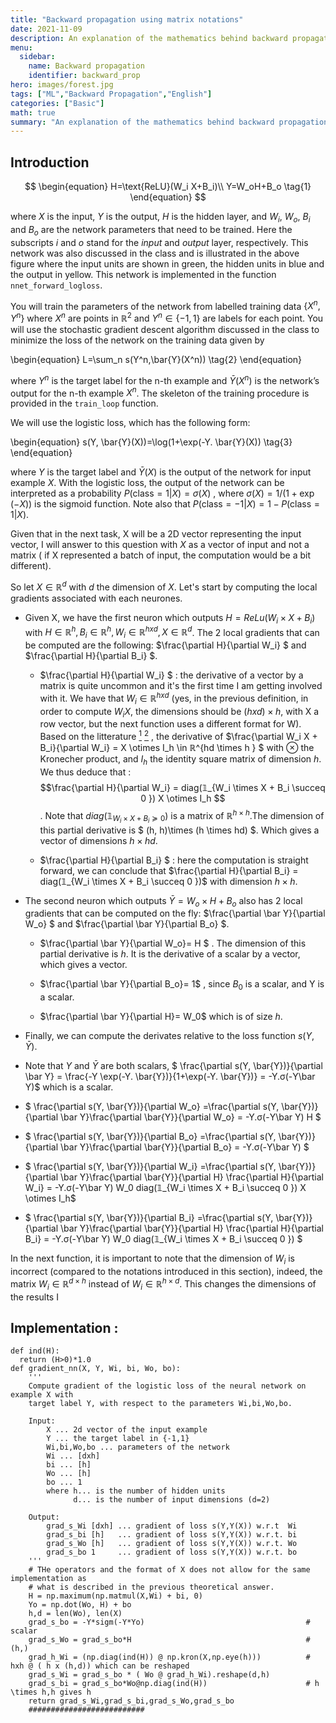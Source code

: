 ```yaml
---
title: "Backward propagation using matrix notations"
date: 2021-11-09
description: An explanation of the mathematics behind backward propagation. 
menu:
  sidebar:
    name: Backward propagation
    identifier: backward_prop
hero: images/forest.jpg
tags: ["ML","Backward Propagation","English"]
categories: ["Basic"]
math: true
summary: "An explanation of the mathematics behind backward propagation. "
---
```


<style>
r { color: Red }
o { color: Orange }
g { color: Green }
b { color: Blue }
</style>


## Introduction 

$$
\begin{equation}
H=\text{ReLU}(W_i X+B_i)\\
Y=W_oH+B_o
\tag{1}
\end{equation}
$$


where $X$ is the input, $Y$ is the output, $H$ is the hidden layer, and $W_i$, $W_o$, $B_i$ and $B_o$ are the network parameters that need to be trained. Here the subscripts $i$ and $o$ stand for the *input* and *output* layer, respectively. This network was also discussed in the class and is illustrated in the above figure where the input units are shown in green, the hidden units in blue and the output in yellow. This network is implemented in the function `nnet_forward_logloss`.

You will train the parameters of the network from labelled training data $\{X^n,Y^n\}$ where $X^n$ are points in $\mathbb{R}^2$ and $Y^n\in\{-1,1\}$ are labels for each point. You will use the stochastic gradient descent algorithm discussed in the class to minimize the loss of the network on the training data given by 

\begin{equation}
L=\sum_n s(Y^n,\bar{Y}(X^n))
\tag{2}
\end{equation}

where $Y^n$ is the target label for the n-th example and $\bar{Y}(X^n)$ is the network’s output for the n-th example $X^n$. The skeleton of the training procedure is provided in the `train_loop` function. 

We will use the logistic loss, which has the following form:

\begin{equation}
s(Y, \bar{Y}(X))=\log(1+\exp(-Y. \bar{Y}(X))
\tag{3}
\end{equation}

where $Y$ is the target label and $\bar{Y}(X)$ is the output of the network for input example $X$. With the logistic loss, the output of the network can be interpreted as a probability $P(\text{class}=1|X) =\sigma(X)$ , where $\sigma(X) =1/(1+\exp(-X))$ is the sigmoid function. Note also that $P(\text{class}=-1|X)=1-P(\text{class}=1|X)$.


Given that in the next task, X will be a 2D vector representing the input vector, I will answer to this question with $X$ as a vector of input and not a matrix ( if X represented a batch of input, the computation would be a bit different). 

So let $X\in \mathbb{R}^{d}$ with $d$ the dimension of $X$. Let's start by computing the local gradients associated with each neurones. 

- Given X, we have the first neuron which outputs $H = ReLu(W_i \times X + B_i)$ with $H\in \mathbb{R}^{h}, B_i \in \mathbb{R}^{h}, W_i\in \mathbb{R}^{hxd}, X \in ℝ^{d}$. The 2 local gradients that can be computed are the following: $\frac{\partial H}{\partial W_i} $ and $\frac{\partial H}{\partial B_i} $.   
  
   -  $\frac{\partial H}{\partial W_i} $ : the derivative of a vector by a matrix is quite uncommon and it's the first time I am getting involved with it. We have that $W_i \in ℝ^{hxd}$ (yes, in the previous definition, in order to compute $W_iX$, the dimensions should be $(hxd)\times h$, with X a row vector, but the next function uses a different format for W). Based on the litterature [<sup>1</sup>](#fn1) [<sup>2</sup>](#fn2) , the derivative of $\frac{\partial W_i X + B_i}{\partial W_i} = X \otimes I_h \in ℝ^{hd \times h } $ with $\otimes$ the Kronecher product, and $I_h$ the identity square matrix of dimension $h$. We thus deduce that : $$\frac{\partial H}{\partial W_i} = diag(𝟙_{W_i \times X + B_i \succeq  0 }) X \otimes I_h  $$ . Note that $diag(𝟙_{W_i \times X + B_i \succeq  0 })$ is a matrix of $ℝ^{h\times h}$.The dimension of this partial derivative is $ (h, h)\times (h \times hd) $. Which gives a vector of dimensions $h\times hd$. 
      
  -  $\frac{\partial H}{\partial B_i} $ : here the computation is straight forward, we can conclude that $\frac{\partial H}{\partial B_i} = diag(𝟙_{W_i \times X + B_i \succeq  0 })$ with dimension $h\times h$. 

- The second neuron which outputs $\bar Y = W_o \times H + B_o$ also has 2 local gradients that can be computed on the fly: $\frac{\partial \bar Y}{\partial W_o} $ and $\frac{\partial \bar Y}{\partial B_o} $. 

  -  $\frac{\partial \bar Y}{\partial W_o}= H $ . The dimension of this partial derivative is $h$. It is the derivative of a scalar by a vector, which gives a vector. 
      
  -  $\frac{\partial \bar Y}{\partial B_o}= 1$ , since $B_0$ is a scalar, and Y is a scalar. 

  -  $\frac{\partial \bar Y}{\partial H}= W_0$ which is of size $h$.  

- Finally, we can compute the derivates relative to the loss function $s(Y,\bar Y)$.
 - Note that $Y$ and $\bar Y$ are both scalars, $ \frac{\partial s(Y, \bar{Y})}{\partial \bar Y} = \frac{-Y \exp(-Y. \bar{Y})}{1+\exp(-Y. \bar{Y})}  = -Y.σ(-Y\bar Y)$ which is a scalar. 
 - $ \frac{\partial s(Y, \bar{Y})}{\partial W_o} =\frac{\partial s(Y, \bar{Y})}{\partial \bar Y}\frac{\partial \bar{Y}}{\partial W_o} = -Y.σ(-Y\bar Y) H $
 - $ \frac{\partial s(Y, \bar{Y})}{\partial B_o} =\frac{\partial s(Y, \bar{Y})}{\partial \bar Y}\frac{\partial \bar{Y}}{\partial B_o} = -Y.σ(-Y\bar Y)  $
 - $ \frac{\partial s(Y, \bar{Y})}{\partial W_i} =\frac{\partial s(Y, \bar{Y})}{\partial \bar Y}\frac{\partial \bar{Y}}{\partial H} \frac{\partial H}{\partial W_i} = -Y.σ(-Y\bar Y) W_0  diag(𝟙_{W_i \times X + B_i \succeq  0 }) X \otimes I_h$
 - $ \frac{\partial s(Y, \bar{Y})}{\partial B_i} =\frac{\partial s(Y, \bar{Y})}{\partial \bar Y}\frac{\partial \bar{Y}}{\partial H} \frac{\partial H}{\partial B_i} = -Y.σ(-Y\bar Y) W_0  diag(𝟙_{W_i \times X + B_i \succeq  0 }) $

 In the next function, it is important to note that the dimension of $W_i$ is incorrect (compared to the notations introduced in this section), indeed, the matrix $W_i \in ℝ^{d\times h}$ instead of $W_i \in ℝ^{h\times d}$. This changes the dimensions of the results I 

## Implementation :

```
def ind(H):
  return (H>0)*1.0
def gradient_nn(X, Y, Wi, bi, Wo, bo):
    '''
    Compute gradient of the logistic loss of the neural network on example X with
    target label Y, with respect to the parameters Wi,bi,Wo,bo.

    Input:
        X ... 2d vector of the input example
        Y ... the target label in {-1,1}   
        Wi,bi,Wo,bo ... parameters of the network
        Wi ... [dxh] 
        bi ... [h] 
        Wo ... [h]
        bo ... 1
        where h... is the number of hidden units
              d... is the number of input dimensions (d=2)

    Output: 
        grad_s_Wi [dxh] ... gradient of loss s(Y,Y(X)) w.r.t  Wi
        grad_s_bi [h]   ... gradient of loss s(Y,Y(X)) w.r.t. bi
        grad_s_Wo [h]   ... gradient of loss s(Y,Y(X)) w.r.t. Wo
        grad_s_bo 1     ... gradient of loss s(Y,Y(X)) w.r.t. bo
    '''
    # THe operators and the format of X does not allow for the same implementation as 
    # what is described in the previous theoretical answer. 
    H = np.maximum(np.matmul(X,Wi) + bi, 0)
    Yo = np.dot(Wo, H) + bo
    h,d = len(Wo), len(X)
    grad_s_bo = -Y*sigm(-Y*Yo)                                    # scalar
    grad_s_Wo = grad_s_bo*H                                       # (h,)  
    grad_h_Wi = (np.diag(ind(H)) @ np.kron(X,np.eye(h)))          # hxh @ ( h x (h,d)) which can be reshaped
    grad_s_Wi = grad_s_bo * ( Wo @ grad_h_Wi).reshape(d,h)       
    grad_s_bi = grad_s_bo*Wo@np.diag(ind(H))                      # h \times h,h gives h 
    return grad_s_Wi,grad_s_bi,grad_s_Wo,grad_s_bo
    ##########################    
```
    